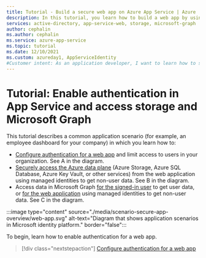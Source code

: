 ```yaml
---
title: Tutorial - Build a secure web app on Azure App Service | Azure
description: In this tutorial, you learn how to build a web app by using Azure App Service, enable authentication, call Azure Storage, and call Microsoft Graph.
services: active-directory, app-service-web, storage, microsoft-graph
author: cephalin
ms.author: cephalin
ms.service: azure-app-service
ms.topic: tutorial
ms.date: 12/10/2021
ms.custom: azureday1, AppServiceIdentity
#Customer intent: As an application developer, I want to learn how to secure access to a web app running on Azure App Service.
---
```


# Tutorial: Enable authentication in App Service and access storage and Microsoft Graph

This tutorial describes a common application scenario (for example, an employee dashboard for your company) in which you learn how to:

- [Configure authentication for a web app](scenario-secure-app-authentication-app-service.md) and limit access to users in your organization. See A in the diagram.
- [Securely access the Azure data plane](scenario-secure-app-access-storage.md) (Azure Storage, Azure SQL Database, Azure Key Vault, or other services) from the web application using managed identities to get non-user data. See B in the diagram.
- Access data in Microsoft Graph [for the signed-in user](scenario-secure-app-access-microsoft-graph-as-user.md) to get user data, or [for the web application](scenario-secure-app-access-microsoft-graph-as-app.md) using managed identities to get non-user data. See C in the diagram.

:::image type="content" source="./media/scenario-secure-app-overview/web-app.svg" alt-text="Diagram that shows application scenarios in Microsoft identity platform." border="false":::

To begin, learn how to enable authentication for a web app.

> [!div class="nextstepaction"]
> [Configure authentication for a web app](scenario-secure-app-authentication-app-service.md)
